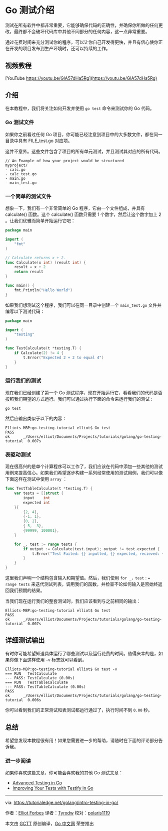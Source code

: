# Go 测试介绍

测试在所有软件中都非常重要，它能够确保代码的正确性，并确保你所做的任何更改，最终都不会破坏代码库中其他不同部分的任何内容，这一点非常重要。

通过花费时间来充分测试你的程序，可以让你自己开发得更快，并且有信心使你正在开发的项目发布到生产环境时，还可以持续的工作。

## 视频教程

[YouTube https://youtu.be/GlA57dHa5Rg](https://youtu.be/GlA57dHa5Rg)

## 介绍

在本教程中，我们将关注如何开发并使用 `go test` 命令来测试你的 Go 代码。

### Go 测试文件

如果你之前看过任何 Go 项目，你可能已经注意到项目中的大多数文件，都在同一目录中具有 FILE_test.go 对应项。

这并不意外。这些文件包含了项目的所有单元测试，并且测试其对应的所有代码。

```
// An Example of how your project would be structured
myproject/
- calc.go
- calc_test.go
- main.go
- main_test.go
```

### 一个简单的测试文件

想象一下，我们有一个非常简单的 Go 程序，它由一个文件组成，并具有 calculate() 函数。这个 calculate() 函数只需要 1 个数字，然后让这个数字加上 2 。让我们优雅而简单开始运行它吧：

```go
package main

import (
	"fmt"
)

// Calculate returns x + 2.
func Calculate(x int) (result int) {
	result = x + 2
	return result
}

func main() {
	fmt.Println("Hello World")
}
```

如果我们想测试这个程序，我们可以在同一目录中创建一个 `main_test.go` 文件并编写以下测试代码：

```go
package main

import (
	"testing"
)

func TestCalculate(t *testing.T) {
	if Calculate(2) != 4 {
		t.Error("Expected 2 + 2 to equal 4")
	}
}
```

### 运行我们的测试

现在我们已经创建了第一个 Go 测试程序，现在开始运行它，看看我们的代码是否按照我们期望的方式运行。我们可以通过执行下面的命令来运行我们的测试 :

```
go test
```

然后应输出类似于以下的内容：

```
Elliots-MBP:go-testing-tutorial elliot$ Go test
PASS
ok      _/Users/elliot/Documents/Projects/tutorials/golang/go-testing-tutorial  0.007s
```

### 表驱动测试

现在很高兴的是单个计算程序可以工作了，我们应该在代码中添加一些其他的测试用例来提高信心。如果我们希望逐步构建一系列经常使用的测试用例，我们可以像下面这样在测试中使用 `array` ：

```go
func TestTableCalculate(t *testing.T) {
	var tests = []struct {
		input    int
		expected int
	}{
		{2, 4},
		{-1, 1},
		{0, 2},
		{-5, -3},
		{99999, 100001},
	}

	for _, test := range tests {
		if output := Calculate(test.input); output != test.expected {
			t.Error("Test Failed: {} inputted, {} expected, recieved: {}", test.input, test.expected, output)
		}
	}
}
```

这里我们声明一个结构包含输入和期望值。然后，我们使用 `for _，test：= range tests` 来迭代测试列表，调用我们的函数，并检查不论如何输入是否始终返回我们预期的结果。

当我们现在运行我们的整套测试时，我们应该看到与之前相同的输出：

```
Elliots-MBP:go-testing-tutorial elliot$ Go test
PASS
ok      _/Users/elliot/Documents/Projects/tutorials/golang/go-testing-tutorial  0.007s
```

## 详细测试输出

有时你可能希望知道具体运行了哪些测试以及运行花费的时间。值得庆幸的是，如果你像下面这样使用 `-v` 标志就可以看到。

```
Elliots-MBP:go-testing-tutorial elliot$ Go test -v
=== RUN   TestCalculate
--- PASS: TestCalculate (0.00s)
=== RUN   TestTableCalculate
--- PASS: TestTableCalculate (0.00s)
PASS
ok      _/Users/elliot/Documents/Projects/tutorials/golang/go-testing-tutorial  0.006s
```

你可以看到我们的正常测试和表测试都运行通过了，执行时间不到 `0.00` 秒。

## 总结

希望您发现本教程很有用！如果您需要进一步的帮助，请随时在下面的评论部分告诉我。

### 进一步阅读

如果你喜欢这篇文章，你可能会喜欢我的其他 Go 测试文章：

* [Advanced Testing in Go](https://tutorialedge.net/golang/advanced-go-testing-tutorial/)
* [Improving Your Tests with Testify in Go](https://tutorialedge.net/golang/improving-your-tests-with-testify-go/)

---

via: https://tutorialedge.net/golang/intro-testing-in-go/

作者：[Elliot Forbes](https://tutorialedge.net/about/)
译者：[Tyrodw](https://github.com/tyrodw)
校对：[polaris1119](https://github.com/polaris1119)

本文由 [GCTT](https://github.com/studygolang/GCTT) 原创编译，[Go 中文网](https://studygolang.com/) 荣誉推出
